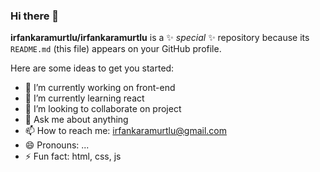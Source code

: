 ### Hi there 👋


**irfankaramurtlu/irfankaramurtlu** is a ✨ _special_ ✨ repository because its `README.md` (this file) appears on your GitHub profile.

Here are some ideas to get you started:

- 🔭 I’m currently working on front-end
- 🌱 I’m currently learning react
- 👯 I’m looking to collaborate on project 
- 💬 Ask me about anything
- 📫 How to reach me: irfankaramurtlu@gmail.com
- 😄 Pronouns: ...
- ⚡ Fun fact: html, css, js
